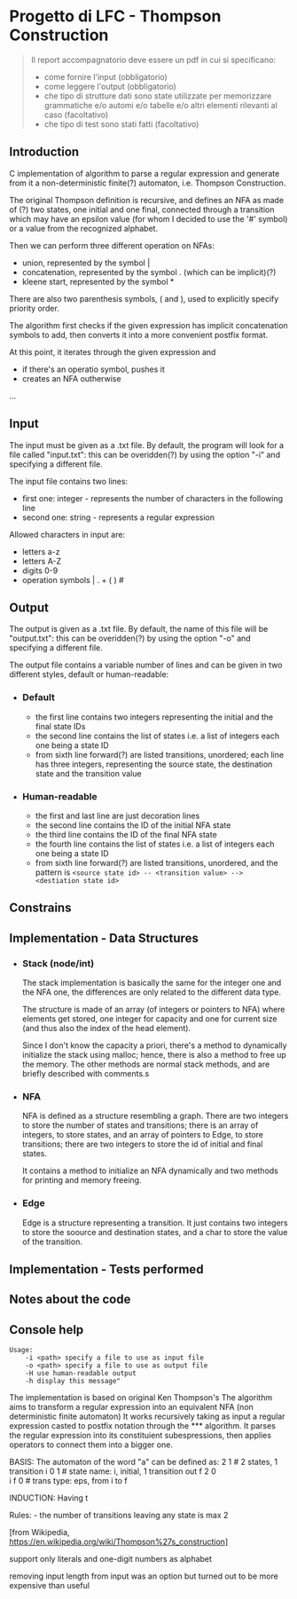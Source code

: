 # Progetto di LFC - Thompson Construction


> Il report accompagnatorio deve essere un pdf in cui si specificano:
> - come fornire l'input (obbligatorio)
> - come leggere l'output (obbligatorio)
> - che tipo di strutture dati sono state utilizzate per memorizzare grammatiche e/o automi e/o tabelle e/o altri elementi rilevanti al caso (facoltativo)
> - che tipo di test sono stati fatti (facoltativo)


## Introduction
C implementation of algorithm to parse a regular expression and generate from it a non-deterministic finite(?) automaton, i.e. Thompson Construction.

The original Thompson definition is recursive, and defines an NFA as made of (?) two states, one initial and one final, connected through a transition which may have an epsilon value (for whom I decided to use the '#' symbol) or a value from the recognized alphabet.

Then we can perform three different operation on NFAs: 
- union, represented by the symbol |
- concatenation, represented by the symbol . (which can be implicit)(?)
- kleene start, represented by the symbol *

There are also two parenthesis symbols, ( and ), used to explicitly specify priority order.

The algorithm first checks if the given expression has implicit concatenation symbols to add, then converts it into a more convenient postfix format.

At this point, it iterates through the given expression and
- if there's an operatio symbol, pushes it
- creates an NFA outherwise

...


## Input
The input must be given as a .txt file. By default, the program will look for a file called "input.txt": this can be overidden(?) by using the option "-i" and specifying a different file.

The input file contains two lines: 
- first one: integer - represents the number of characters in the following line
- second one: string - represents a regular expression

Allowed characters in input are:
- letters a-z
- letters A-Z
- digits  0-9
- operation symbols | . + ( ) #


## Output
The output is given as a .txt file. By default, the name of this file will be "output.txt": this can be overidden(?) by using the option "-o" and specifying a different file.

The output file contains a variable number of lines and can be given in two different styles, default or human-readable:

- ### Default
    - the first line contains two integers representing the initial and the final state IDs
    - the second line contains the list of states i.e. a list of integers each one being a state ID
    - from sixth line forward(?) are listed transitions, unordered; each line has three integers, representing the source state, the destination state and the transition value

- ### Human-readable
    - the first and last line are just decoration lines
    - the second line contains the ID of the initial NFA state
    - the third line contains the ID of the final NFA state
    - the fourth line contains the list of states i.e. a list of integers each one being a state ID
    - from sixth line forward(?) are listed transitions, unordered, and the pattern is `<source state id> -- <transition value> --> <destiation state id>`


## Constrains

## Implementation - Data Structures
- ### Stack (node/int)
    The stack implementation is basically the same for the integer one and the NFA one, the differences are only related to the different data type.

    The structure is made of an array (of integers or pointers to NFA) where elements get stored, one integer for capacity and one for current size (and thus also the index of the head element).

    Since I don't know the capacity a priori, there's a method to dynamically initialize the stack using malloc; hence, there is also a method to free up the memory. 
    The other methods are normal stack methods, and are briefly described with comments.s 

- ### NFA
    NFA is defined as a structure resembling a graph. 
    There are two integers to store the number of states and transitions; there is an array of integers, to store states, and an array of pointers to Edge, to store transitions; there are two integers to store the id of initial and final states.

    It contains a method to initialize an NFA dynamically and two methods for printing and memory freeing.

- ### Edge
    Edge is a structure representing a transition. It just contains two integers to store the soource and destination states, and a char to store the value of the transition.

## Implementation - Tests performed

## Notes about the code

## Console help
```
Usage: 
    -i <path> specify a file to use as input file
    -o <path> specify a file to use as output file
    -H use human-readable output
    -h display this message"
```


The implementation is based on original Ken Thompson's
The algorithm aims to transform a regular expression into an equivalent NFA (non deterministic finite automaton)
It works recursively taking as input a regular expression casted to postfix notation through the *** algorithm.
It parses the regular expression into its constituient subespressions, then applies operators to connect them into a bigger one.

BASIS:
The automaton of the word "a" can be defined as:
    2 1     # 2 states, 1 transition
    i 0 1   # state name: i, initial, 1 transition out
    f 2 0   
    i f 0   # trans type: eps, from i to f

INDUCTION:
Having t

Rules:
    - the number of transitions leaving any state is max 2
    

[from Wikipedia, https://en.wikipedia.org/wiki/Thompson%27s_construction]

support only literals and one-digit numbers as alphabet

removing input length from input was an option but turned out to be more expensive than useful


